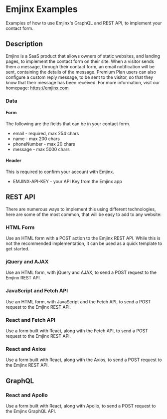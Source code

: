 # Emjinx Examples

Examples of how to use Emjinx's GraphQL and REST API, to implement your contact form.

## Description

Emjinx is a SaaS product that allows owners of static websites, and landing pages, to implement the contact form on their site. When a visitor sends them a message, through their contact form, an email notification will be sent, containing the details of the message. Premium Plan users can also configure a custom reply message, to be sent to the visitor, so that they know that their message has been received. For more information, visit our homepage: https://emjinx.com

### Data

#### Form

The following are the fields that can be in your contact form.

- email - required, max 254 chars
- name - max 200 chars
- phoneNumber - max 20 chars
- message - max 5000 chars

#### Header

This is required to confirm your account with Emjinx.

- EMJINX-API-KEY - your API Key from the Emjinx app

## REST API

There are numerous ways to implement this using different technologies, here are some of the most common, that will be easy to add to any website:

### HTML Form

Use an HTML form with a POST action to the Emjinx REST API. While this is not the recommended implementation, it can be used as a quick template to get started.

### jQuery and AJAX

Use an HTML form, with jQuery and AJAX, to send a POST request to the Emjinx REST API.

### JavaScript and Fetch API

Use an HTML form, with JavaScript and the Fetch API, to send a POST request to the Emjinx REST API.

### React and Fetch API

Use a form built with React, along with the Fetch API, to send a POST request to the Emjinx REST API.

### React and Axios

Use a form built with React, along with the Axios, to send a POST request to the Emjinx REST API.

## GraphQL

### React and Apollo

Use a form built with React, along with Apollo, to send a POST request to the Emjinx GraphQL API.
